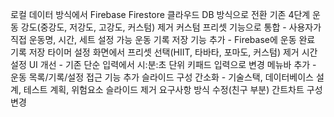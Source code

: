 로컬 데이터 방식에서 Firebase Firestore 클라우드 DB 방식으로 전환
기존 4단계 운동 강도(중강도, 저강도, 고강도, 커스텀) 제거
커스텀 프리셋 기능으로 통합 - 사용자가 직접 운동명, 시간, 세트 설정 가능
운동 기록 저장 기능 추가 - Firebase에 운동 완료 기록 저장
타이머 설정 화면에서 프리셋 선택(HIIT, 타바타, 포마도, 커스텀) 제거
시간 설정 UI 개선 - 기존 단순 입력에서 시:분:초 단위 키패드 입력으로 변경
메뉴바 추가 - 운동 목록/기록/설정 접근 기능 추가
슬라이드 구성 간소화 - 기술스택, 데이터베이스 설계, 테스트 계획, 위험요소 슬라이드 제거
요구사항 방식 수정(친구 부분)
간트차트 구성 변경

